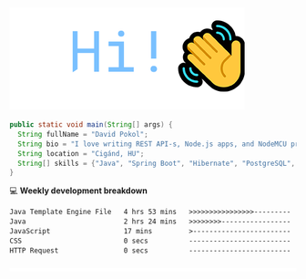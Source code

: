 ![Hi!](assets/images/hi.png)

```java
public static void main(String[] args) {
  String fullName = "David Pokol";
  String bio = "I love writing REST API-s, Node.js apps, and NodeMCU programs";
  String location = "Cigánd, HU";
  String[] skills = {"Java", "Spring Boot", "Hibernate", "PostgreSQL", "Git"};
}
```

💻 **Weekly development breakdown**
<!--START_SECTION:waka-->

```txt
Java Template Engine File   4 hrs 53 mins   >>>>>>>>>>>>>>>>---------   64.33 %
Java                        2 hrs 24 mins   >>>>>>>>-----------------   31.81 %
JavaScript                  17 mins         >------------------------   03.75 %
CSS                         0 secs          -------------------------   00.12 %
HTTP Request                0 secs          -------------------------   00.00 %
```

<!--END_SECTION:waka-->

![footer](assets/images/footer.png)
